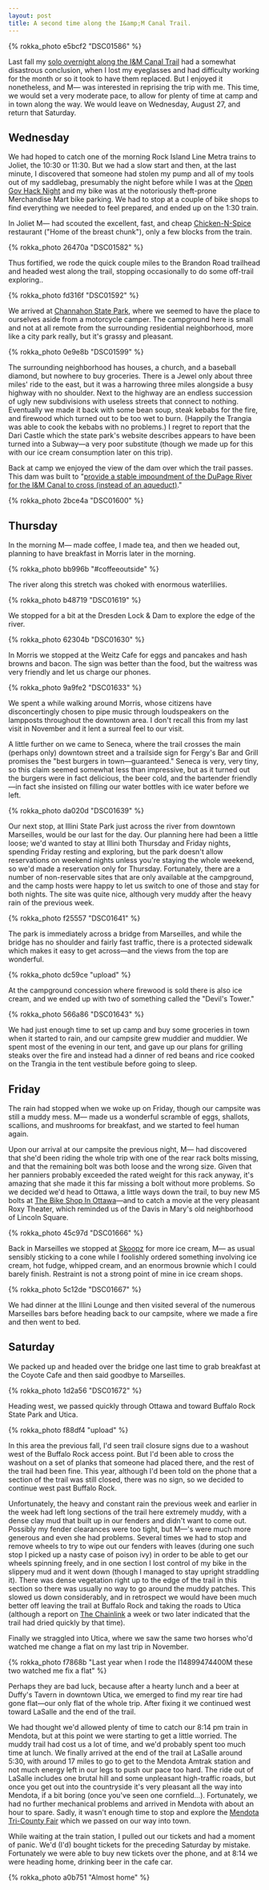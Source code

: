 ```yaml
---
layout: post
title: A second time along the I&amp;M Canal Trail.
---
```


{% rokka_photo e5bcf2 "DSC01586" %}

Last fall my <a href="/i-and-m/">solo overnight along the I&amp;M Canal Trail</a> had a somewhat disastrous conclusion, when I lost my eyeglasses and had difficulty working for the month or so it took to have them replaced. But I enjoyed it nonetheless, and M&mdash; was interested in reprising the trip with me. This time, we would set a very moderate pace, to allow for plenty of time at camp and in town along the way. We would leave on Wednesday, August 27, and return that Saturday.

## Wednesday

We had hoped to catch one of the morning Rock Island Line Metra trains to Joliet, the 10:30 or 11:30. But we had a slow start and then, at the last minute, I discovered that someone had stolen my pump and all of my tools out of my saddlebag, presumably the night before while I was at the <a href="http://opengovhacknight.org/">Open Gov Hack Night</a> and my bike was at the notoriously theft-prone Merchandise Mart bike parking. We had to stop at a couple of bike shops to find everything we needed to feel prepared, and ended up on the 1:30 train.

In Joliet M&mdash; had scouted the excellent, fast, and cheap <a href="http://www.chicken-n-spicejoliet.com/">Chicken-N-Spice</a> restaurant ("Home of the breast chunk"), only a few blocks from the train.

{% rokka_photo 26470a "DSC01582" %}

Thus fortified, we rode the quick couple miles to the Brandon Road trailhead and headed west along the trail, stopping occasionally to do some off-trail exploring..

{% rokka_photo fd316f "DSC01592" %}

We arrived at <a href="http://dnr.state.il.us/lands/landmgt/parks/i&m/east/channaho/park.htm">Channahon State Park</a>, where we seemed to have the place to ourselves aside from a motorcycle camper. The campground here is small and not at all remote from the surrounding residential neighborhood, more like a city park really, but it's grassy and pleasant.

{% rokka_photo 0e9e8b "DSC01599" %}

The surrounding neighborhood has houses, a church, and a baseball diamond, but nowhere to buy groceries. There is a Jewel only about three miles' ride to the east, but it was a harrowing three miles alongside a busy highway with no shoulder. Next to the highway are an endless succession of ugly new subdivisions with useless streets that connect to nothing. Eventually we made it back with some bean soup, steak kebabs for the fire, and firewood which turned out to be too wet to burn. (Happily the Trangia was able to cook the kebabs with no problems.) I regret to report that the Dari Castle which the state park's website describes appears to have been turned into a Subway&mdash;a very poor substitute (though we made up for this with our ice cream consumption later on this trip).

Back at camp we enjoyed the view of the dam over which the trail passes. This dam was built to "<a href="http://www.waymarking.com/waymarks/WM3QFK_Channahon_Dam_at_DuPage_River_Channahon_IL">provide a stable impoundment of the DuPage River for the I&M Canal to cross (instead of an aqueduct)</a>."

{% rokka_photo 2bce4a "DSC01600" %}

## Thursday

In the morning M&mdash; made coffee, I made tea, and then we headed out, planning to have breakfast in Morris later in the morning.

{% rokka_photo bb996b "#coffeeoutside" %}

The river along this stretch was choked with enormous waterlilies.

{% rokka_photo b48719 "DSC01619" %}

We stopped for a bit at the Dresden Lock &amp; Dam to explore the edge of the river.

{% rokka_photo 62304b "DSC01630" %}

In Morris we stopped at the Weitz Cafe for eggs and pancakes and hash browns and bacon. The sign was better than the food, but the waitress was very friendly and let us charge our phones.

{% rokka_photo 9a9fe2 "DSC01633" %}

We spent a while walking around Morris, whose citizens have disconcertingly chosen to pipe music through loudspeakers on the lampposts throughout the downtown area. I don't recall this from my last visit in November and it lent a surreal feel to our visit.

A little further on we came to Seneca, where the trail crosses the main (perhaps only) downtown street and a trailside sign for Fergy's Bar and Grill promises the "best burgers in town&mdash;guaranteed." Seneca is very, very tiny, so this claim seemed somewhat less than impressive, but as it turned out the burgers were in fact delicious, the beer cold, and the bartender friendly&mdash;in fact she insisted on filling our water bottles with ice water before we left.

{% rokka_photo da020d "DSC01639" %}

Our next stop, at Illini State Park just across the river from downtown Marseilles, would be our last for the day. Our planning here had been a little loose; we'd wanted to stay at Illini both Thursday and Friday nights, spending Friday resting and exploring, but the park doesn't allow reservations on weekend nights unless you're staying the whole weekend, so we'd made a reservation only for Thursday. Fortunately, there are a number of non-reservable sites that are only available at the campground, and the camp hosts were happy to let us switch to one of those and stay for both nights. The site was quite nice, although very muddy after the heavy rain of the previous week.

{% rokka_photo f25557 "DSC01641" %}

The park is immediately across a bridge from Marseilles, and while the bridge has no shoulder and fairly fast traffic, there is a protected sidewalk which makes it easy to get across&mdash;and the views from the top are wonderful.

{% rokka_photo dc59ce "upload" %}

At the campground concession where firewood is sold there is also ice cream, and we ended up with two of something called the "Devil's Tower."

{% rokka_photo 566a86 "DSC01643" %}

We had just enough time to set up camp and buy some groceries in town when it started to rain, and our campsite grew muddier and muddier. We spent most of the evening in our tent, and gave up our plans for grilling steaks over the fire and instead had a dinner of red beans and rice cooked on the Trangia in the tent vestibule before going to sleep.

## Friday

The rain had stopped when we woke up on Friday, though our campsite was still a muddy mess. M&mdash; made us a wonderful scramble of eggs, shallots, scallions, and mushrooms for breakfast, and we started to feel human again.

Upon our arrival at our campsite the previous night, M&mdash; had discovered that she'd been riding the whole trip with one of the rear rack bolts missing, and that the remaining bolt was both loose and the wrong size. Given that her panniers probably exceeded the rated weight for this rack anyway, it's amazing that she made it this far missing a bolt without more problems. So we decided we'd head to Ottawa, a little ways down the trail, to buy new M5 bolts at <a href="http://www.thebikeshopinottawa.com/">The Bike Shop In Ottawa</a>&mdash;and to catch a movie at the very pleasant Roxy Theater, which reminded us of the Davis in Mary's old neighborhood of Lincoln Square.

{% rokka_photo 45c97d "DSC01666" %}

Back in Marseilles we stopped at <a href="https://www.facebook.com/SKOOPZINC">Skoopz</a> for more ice cream, M&mdash; as usual sensibly sticking to a cone while I foolishly ordered something involving ice cream, hot fudge, whipped cream, and an enormous brownie which I could barely finish. Restraint is not a strong point of mine in ice cream shops.

{% rokka_photo 5c12de "DSC01667" %}

We had dinner at the Illini Lounge and then visited several of the numerous Marseilles bars before heading back to our campsite, where we made a fire and then went to bed.

## Saturday

We packed up and headed over the bridge one last time to grab breakfast at the Coyote Cafe and then said goodbye to Marseilles.

{% rokka_photo 1d2a56 "DSC01672" %}

Heading west, we passed quickly through Ottawa and toward Buffalo Rock State Park and Utica.

{% rokka_photo f88df4 "upload" %}

In this area the previous fall, I'd seen trail closure signs due to a washout west of the Buffalo Rock access point. But I'd been able to cross the washout on a set of planks that someone had placed there, and the rest of the trail had been fine. This year, although I'd been told on the phone that a section of the trail was still closed, there was no sign, so we decided to continue west past Buffalo Rock.

Unfortunately, the heavy and constant rain the previous week and earlier in the week had left long sections of the trail here extremely muddy, with a dense clay mud that built up in our fenders and didn't want to come out. Possibly my fender clearances were too tight, but M&mdash;'s were much more generous and even she had problems. Several times we had to stop and remove wheels to try to wipe out our fenders with leaves (during one such stop I picked up a nasty case of poison ivy) in order to be able to get our wheels spinning freely, and in one section I lost control of my bike in the slippery mud and it went down (though I managed to stay upright straddling it). There was dense vegetation right up to the edge of the trail in this section so there was usually no way to go around the muddy patches. This slowed us down considerably, and in retrospect we would have been much better off leaving the trail at Buffalo Rock and taking the roads to Utica (although a report on <a href="http://thechainlink.org">The Chainlink</a> a week or two later indicated that the trail had dried quickly by that time).

Finally we straggled into Utica, where we saw the same two horses who'd watched me change a flat on my last trip in November.

{% rokka_photo f7868b "Last year when I rode the I14899474400M these two watched me fix a flat" %}

Perhaps they are bad luck, because after a hearty lunch and a beer at Duffy's Tavern in downtown Utica, we emerged to find my rear tire had gone flat&mdash;our only flat of the whole trip. After fixing it we continued west toward LaSalle and the end of the trail.

We had thought we'd allowed plenty of time to catch our 8:14 pm train in Mendota, but at this point we were starting to get a little worried. The muddy trail had cost us a lot of time, and we'd probably spent too much time at lunch. We finally arrived at the end of the trail at LaSalle around 5:30, with around 17 miles to go to get to the Mendota Amtrak station and not much energy left in our legs to push our pace too hard. The ride out of LaSalle includes one brutal hill and some unpleasant high-traffic roads, but once you get out into the countryside it's very pleasant all the way into Mendota, if a bit boring (once you've seen one cornfield...).
Fortunately, we had no further mechanical problems and arrived in Mendota with about an hour to spare. Sadly, it wasn't enough time to stop and explore the <a href="http://www.tricountyfair.net/">Mendota Tri-County Fair</a> which we passed on our way into town.

While waiting at the train station, I pulled out our tickets and had a moment of panic. We'd (I'd) bought tickets for the preceding Saturday by mistake. Fortunately we were able to buy new tickets over the phone, and at 8:14 we were heading home, drinking beer in the cafe car.

{% rokka_photo a0b751 "Almost home" %}
